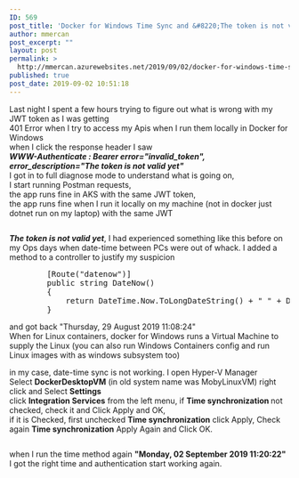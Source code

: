 ```yaml
---
ID: 569
post_title: 'Docker for Windows Time Sync and &#8220;The token is not valid yet&#8221;'
author: mmercan
post_excerpt: ""
layout: post
permalink: >
  http://mmercan.azurewebsites.net/2019/09/02/docker-for-windows-time-sync-and-the-token-is-not-valid-yet/
published: true
post_date: 2019-09-02 10:51:18
---
```

<!-- wp:paragraph -->
<p>Last night I spent a few hours trying to figure out what is wrong with my JWT token as I was getting <br>401 Error when I try to access my Apis when I run them locally in Docker for Windows <br>when I click the response header I saw <br><strong><em> WWW-Authenticate  : Bearer error="invalid_token", error_description="The token is not valid yet" </em></strong><br>I got in to full diagnose mode to understand what is going on, <br>I start running Postman requests, <br>the app runs fine in AKS with the same JWT token,<br>the app runs fine when I run it locally on my machine (not in docker just dotnet run on my laptop) with the same JWT</p>
<!-- /wp:paragraph -->

<!-- wp:image {"id":575} -->
<figure class="wp-block-image"><img src="/wp-content/uploads/2019/09/docker-invalid-token-2-1-1024x324.jpg" alt="" class="wp-image-575"/></figure>
<!-- /wp:image -->

<!-- wp:paragraph -->
<p><strong><em>The token is not valid yet</em></strong>, I had experienced something like this before on my Ops days when date-time between PCs were out of whack. I added a method to a controller to justify my suspicion </p>
<!-- /wp:paragraph -->

<!-- wp:syntaxhighlighter/code {"language":"csharp"} -->
<pre class="wp-block-syntaxhighlighter-code">        [Route("datenow")]
        public string DateNow()
        {
            return DateTime.Now.ToLongDateString() + " " + DateTime.Now.ToLongTimeString();
        }</pre>
<!-- /wp:syntaxhighlighter/code -->

<!-- wp:paragraph -->
<p>and got back  "Thursday, 29 August 2019 11:08:24" <br>When for  Linux containers, docker for Windows runs a Virtual Machine to supply the Linux (you can also run Windows Containers config and run Linux images with as windows subsystem too)  </p>
<!-- /wp:paragraph -->

<!-- wp:paragraph -->
<p>in my case, date-time sync is not working. I open Hyper-V Manager<br>Select <strong>DockerDesktopVM</strong> (in old system name was MobyLinuxVM) right click and Select <strong>Settings</strong><br>click <strong>Integration Services</strong> from the left menu, if <strong>Time synchronization </strong>not checked, check it and Click Apply and OK,<br>if it is Checked, first unchecked <strong>Time synchronization</strong>  click Apply, Check again <strong>Time synchronization</strong> Apply Again and Click OK.</p>
<!-- /wp:paragraph -->

<!-- wp:image {"id":577} -->
<figure class="wp-block-image"><img src="/wp-content/uploads/2019/09/docker-invalid-token-3-1024x758.jpg" alt="" class="wp-image-577"/></figure>
<!-- /wp:image -->

<!-- wp:paragraph -->
<p>when I run the time method again  <strong>"Monday, 02 September 2019 11:20:22" </strong>I got the right time and authentication start working again.</p>
<!-- /wp:paragraph -->